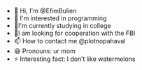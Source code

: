- 👋 Hi, I'm @EfimBulien
- 👀 I'm interested in programming
- 🌱I'm currently studying in college
- 💞️I am looking for cooperation with the FBI
- 📫 How to contact me @plotnopahaval
- 😄 Pronouns: ur mom
- ⚡ Interesting fact: I don’t like watermelons

<!---
EfimBulien/EfimBulien is a ✨ special ✨ repository because its `README.md` (this file) appears on your GitHub profile.
You can click the Preview link to take a look at your changes.
--->
